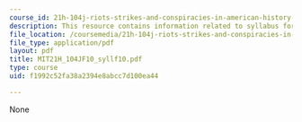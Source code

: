 ```yaml
---
course_id: 21h-104j-riots-strikes-and-conspiracies-in-american-history-fall-2010
description: This resource contains information related to syllabus for fall 2010.
file_location: /coursemedia/21h-104j-riots-strikes-and-conspiracies-in-american-history-fall-2010/f1992c52fa38a2394e8abcc7d100ea44_MIT21H_104JF10_syllf10.pdf
file_type: application/pdf
layout: pdf
title: MIT21H_104JF10_syllf10.pdf
type: course
uid: f1992c52fa38a2394e8abcc7d100ea44

---
```

None